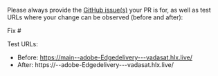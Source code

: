 Please always provide the [GitHub issue(s)](../issues) your PR is for, as well as test URLs where your change can be observed (before and after):

Fix #<gh-issue-id>

Test URLs:
- Before: https://main--adobe-Edgedelivery---vadasat.hlx.live/
- After: https://<branch>--adobe-Edgedelivery---vadasat.hlx.live/
